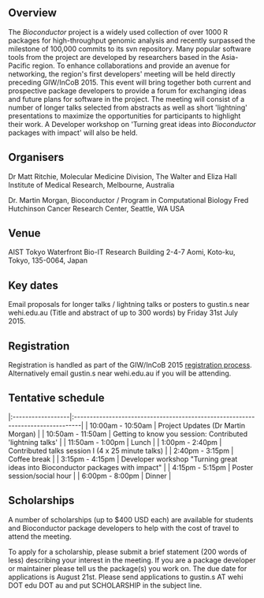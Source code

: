 
## Overview

The _Bioconductor_ project is a widely used collection of over 1000 R
packages for high-throughput genomic analysis and recently surpassed
the milestone of 100,000 commits to its svn repository. Many popular
software tools from the project are developed by researchers based in
the Asia-Pacific region. To enhance collaborations and provide an
avenue for networking, the region's first developers' meeting will be
held directly preceding GIW/InCoB 2015. This event will bring together
both current and prospective package developers to provide a forum for
exchanging ideas and future plans for software in the project.  The
meeting will consist of a number of longer talks selected from
abstracts as well as short 'lightning' presentations to maximize the
opportunities for participants to highlight their work. A Developer
workshop on 'Turning great ideas into _Bioconductor_ packages with
impact' will also be held.

## Organisers

Dr Matt Ritchie, Molecular Medicine Division, The Walter and Eliza
Hall Institute of Medical Research, Melbourne, Australia

Dr. Martin Morgan, Bioconductor / Program in Computational Biology
Fred Hutchinson Cancer Research Center, Seattle, WA USA

## Venue

AIST Tokyo Waterfront Bio-IT Research Building 2-4-7 Aomi, Koto-ku,
Tokyo, 135-0064, Japan

## Key dates

Email proposals for longer talks / lightning talks or posters to
gustin.s near wehi.edu.au (Title and abstract of up to 300 words) by
Friday 31st July 2015.

## Registration

Registration is handled as part of the GIW/InCoB 2015
[registration process](https://perdana.apbionet.org/giw-incob-2015/).
Alternatively email gustin.s near wehi.edu.au if you will be
attending.

## Tentative schedule

|:------------------|:--------------------------------------------------------------------------------|
| 10:00am - 10:50am | Project Updates (Dr Martin Morgan)                                              |
| 10:50am - 11:50am | Getting to know you session: Contributed 'lightning talks'                      |
| 11:50am - 1:00pm  | Lunch                                                                           |
| 1:00pm   - 2:40pm | Contributed talks session I (4 x 25 minute talks)                               |
| 2:40pm   - 3:15pm | Coffee break                                                                    |
| 3:15pm   - 4:15pm | Developer workshop "Turning great ideas into Bioconductor packages with impact" |
| 4:15pm   - 5:15pm | Poster session/social hour                                                      |
| 6:00pm   - 8:00pm | Dinner                                                                          |

## Scholarships

A number of scholarships (up to $400 USD each) are available for students and Bioconductor package developers to help with the cost of travel to attend the meeting.

To apply for a scholarship, please submit a brief statement (200 words of less) describing your interest in the meeting. If you are a package developer or maintainer please tell us the package(s) you work on. The due date for applications is August 21st. Please send applications to gustin.s AT wehi DOT edu DOT au and put SCHOLARSHIP in the subject line.